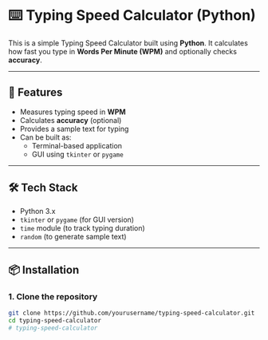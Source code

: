 # ⌨️ Typing Speed Calculator (Python)

This is a simple Typing Speed Calculator built using **Python**. It calculates how fast you type in **Words Per Minute (WPM)** and optionally checks **accuracy**.

---

## 🚀 Features

- Measures typing speed in **WPM**
- Calculates **accuracy** (optional)
- Provides a sample text for typing
- Can be built as:
  - Terminal-based application
  - GUI using `tkinter` or `pygame`

---

## 🛠️ Tech Stack

- Python 3.x
- `tkinter` or `pygame` (for GUI version)
- `time` module (to track typing duration)
- `random` (to generate sample text)

---

## 📦 Installation

### 1. Clone the repository
```bash
git clone https://github.com/yourusername/typing-speed-calculator.git
cd typing-speed-calculator
# typing-speed-calculator
